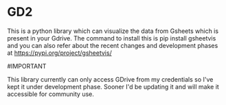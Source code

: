 # GD2
This is a python library which can visualize the data from Gsheets which is present in your Gdrive.
The command to install this is pip install gsheetvis
and you can also refer about the recent changes and development phases at https://pypi.org/project/gsheetvis/


#IMPORTANT

This library currently can only access GDrive from my credentials so I've kept it under development phase.
Sooner I'd be updating it and will make it accessible for community use.

